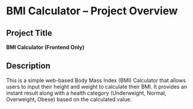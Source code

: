 # BMI Calculator – Project Overview

## Project Title
**BMI Calculator (Frontend Only)**

## Description
This is a simple web-based Body Mass Index (BMI) Calculator that allows users to input their height and weight to calculate their BMI. It provides an instant result along with a health category (Underweight, Normal, Overweight, Obese) based on the calculated value.

